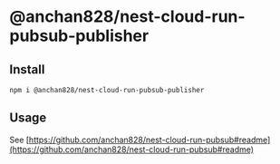 # @anchan828/nest-cloud-run-pubsub-publisher

## Install

```shell
npm i @anchan828/nest-cloud-run-pubsub-publisher
```

## Usage

See [https://github.com/anchan828/nest-cloud-run-pubsub#readme](https://github.com/anchan828/nest-cloud-run-pubsub#readme)
